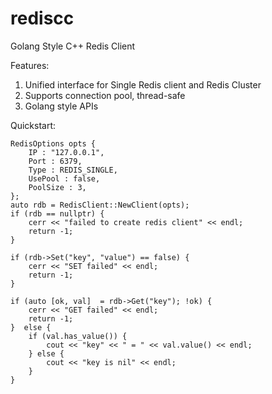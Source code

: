 # rediscc
Golang Style C++ Redis Client

Features:

1) Unified interface for Single Redis client and Redis Cluster
2) Supports connection pool, thread-safe
3) Golang style APIs

Quickstart: 


    RedisOptions opts {
        IP : "127.0.0.1",
        Port : 6379,
        Type : REDIS_SINGLE,
        UsePool : false,
        PoolSize : 3,
    };
    auto rdb = RedisClient::NewClient(opts);
    if (rdb == nullptr) {
        cerr << "failed to create redis client" << endl;
        return -1;  
    }

    if (rdb->Set("key", "value") == false) {
        cerr << "SET failed" << endl; 
        return -1; 
    }

    if (auto [ok, val]  = rdb->Get("key"); !ok) {
        cerr << "GET failed" << endl;
        return -1;  
    }  else {
        if (val.has_value()) {
            cout << "key" << " = " << val.value() << endl; 
        } else {
            cout << "key is nil" << endl; 
        }
    }
